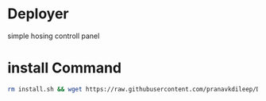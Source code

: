 # Deployer
simple hosing controll panel

# install Command
```bash
rm install.sh && wget https://raw.githubusercontent.com/pranavkdileep/Deployer/refs/heads/main/install.sh && chmod +x install.sh && bash install.sh
```
